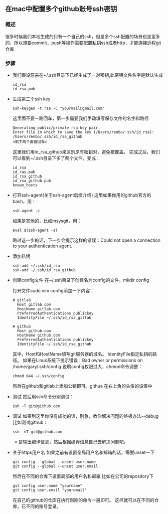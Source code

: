 ## 在mac中配置多个github账号ssh密钥
### 概述
很多时候我们本地生成的只有一个自己的ssh，但是多个ssh配置的场景也是蛮多的，所以想要commit，push等操作需要配置私钥ssh或者http，才能连接远程git仓库

### 步骤
- 我们假设原来在~/.ssh目录下已经生成了一对密钥,此密钥文件名字是默认生成
  ```
  id_rsa
  id_rsa.pub
  ```
- 生成第二个ssh key
  ```
  ssh-keygen -t rsa -C "yourmail@gmail.com"
  ```
  这里面不要一路回车，第一步需要我们手动填写保存文件的名字和路径
  ```
  Generating public/private rsa key pair.
  Enter file in which to save the key (/Users/renbo/.ssh/id_rsa): /Users/renbo/.ssh/id_rsa_github
  <剩下两个直接回车>
  ```
  这里我们用id_rsa_github来区别原有密钥对，避免被覆盖。
  完成之后，我们可以看到~/.ssh目录下多了两个文件，变成：
  ```
  id_rsa
  id_ras.pub
  id_rsa_github
  id_rsa_github.pub
  known_hosts
  ```
- 打开ssh-agent(关于ssh-agent后续介绍)
  这里如果你用的github官方的bash，用：
  ```
  ssh-agent -s
  ```
  如果是其他的，比如msysgit，用：
  ```
  eval $(ssh-agent -s)
  ```
  略过这一步的话，下一步会提示这样的错误：Could not open a connection to your authentication agent.
  
- 添加私钥

  ```
  ssh-add ~/.ssh/id_rsa
  ssh-add ~/.ssh/id_rsa_github
  ```
- 创建config文件
  在~/.ssh目录下创建名为config的文件。mkdir config
  
  打开文件sudo vim config添加一下内容：
  ```
  # gitlab
    Host gitlab.com
    HostName gitlab.com
    PreferredAuthentications publickey
    IdentityFile ~/.ssh/id_rsa_gitlab

  # github
    Host github.com
    HostName github.com
    PreferredAuthentications publickey
    IdentityFile ~/.ssh/id_rsa_github
  ```
  其中，Host和HostName填写git服务器的域名。
  IdentityFile指定私钥的路径。
  如果在Linux系统下提示错误：Bad owner or permissions on /home/gary/.ssh/config
  说明config权限过大，chmod命令调整：
  ```
  chmod 644 ~/.ssh/config
  ```
  然后在github和gitlab上添加公钥即可。githua 在右上角的头像的设置中
- 测试
  然后用ssh命令分别测试：
  ```
  ssh -T git@github.com
  ```
- 调试
  如果到这里你没有成功的话，别急，教你解决问题的终极办法--debug
  比如测试github：
  ```
  ssh -vT git@github.com
  ```
  -v 是输出编译信息，然后根据编译信息自己去解决问题吧。
- 关于https用户名
  如果之前有设置全局用户名和邮箱的话，需要unset一下
  ```
  git config --global --unset user.name
  git config --global --unset user.email
  ```
  然后在不同的仓库下设置局部的用户名和邮箱
  比如在公司的repository下
  ```
  git config user.name "yourname" 
  git config user.email "youremail"
  ```
  在自己的github的仓库在执行刚刚的命令一遍即可。
  这样就可以在不同的仓库，已不同的账号登录。





